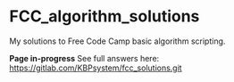 # FCC_algorithm_solutions

My solutions to Free Code Camp basic algorithm scripting.

<b>Page in-progress</b> 
See full answers here: https://gitlab.com/KBPsystem/fcc_solutions.git

